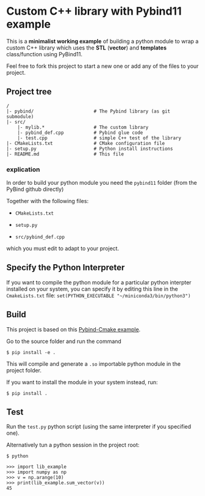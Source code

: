 # Custom C++ library with Pybind11 example

This is a **minimalist working example** of building a python module to wrap a custom C++ library which uses the **STL** (**vector**) and **templates** class/function using PyBind11.

Feel free to fork this project to start a new one or add any of the files to your project.

## Project tree

```{}
/
|- pybind/                      # The Pybind library (as git submodule)
|- src/
    |- mylib.*                  # The custom library
    |- pybind_def.cpp           # Pybind glue code
    |- test.cpp                 # simple C++ test of the library
|- CMakeLists.txt               # CMake configuration file
|- setup.py                     # Python install instructions
|- README.md                    # This file
```


### explication

In order to build your python module you need the `pybind11` folder (from the PyBind github directly)

Together with the following files:

- `CMakeLists.txt`

- `setup.py`

- `src/pybind_def.cpp`

which you must edit to adapt to your project.

## Specify the Python Interpreter

If you want to compile the python module for a particular python interpter installed on your system, you can specify it by editing this line in the `CmakeLists.txt` file:
```set(PYTHON_EXECUTABLE "~/miniconda3/bin/python3")```

## Build

This project is based on this [Pybind-Cmake example](https://github.com/pybind/cmake_example).

Go to the source folder and run the command

```$ pip install -e .```

This will compile and generate a `.so` importable python module in the project folder.


If you want to install the module in your system instead, run:

```$ pip install .```


## Test

Run the `test.py` python script (using the same interpreter if you specified one).

Alternatively tun a python session in the project root:
```{shell}
$ python
```
```{python}
>>> import lib_example
>>> import numpy as np
>>> v = np.arange(10)
>>> print(lib_example.sum_vector(v))
45
```
